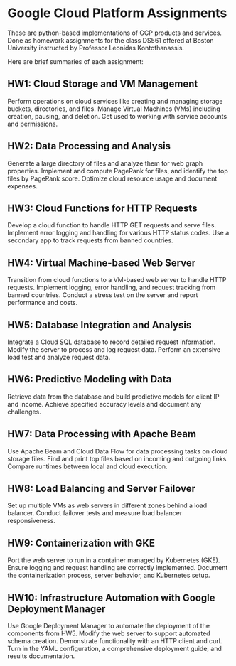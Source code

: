 
# Google Cloud Platform Assignments

These are python-based implementations of GCP products and services. Done as homework assignments for the class DS561 offered at Boston University instructed by Professor Leonidas Kontothanassis.

Here are brief summaries of each assignment:

## HW1: Cloud Storage and VM Management

Perform operations on cloud services like creating and managing storage buckets, directories, and files.
Manage Virtual Machines (VMs) including creation, pausing, and deletion.
Get used to working with service accounts and permissions.


## HW2: Data Processing and Analysis

Generate a large directory of files and analyze them for web graph properties.
Implement and compute PageRank for files, and identify the top files by PageRank score.
Optimize cloud resource usage and document expenses.

## HW3: Cloud Functions for HTTP Requests

Develop a cloud function to handle HTTP GET requests and serve files.
Implement error logging and handling for various HTTP status codes.
Use a secondary app to track requests from banned countries.


## HW4: Virtual Machine-based Web Server

Transition from cloud functions to a VM-based web server to handle HTTP requests.
Implement logging, error handling, and request tracking from banned countries.
Conduct a stress test on the server and report performance and costs.

## HW5: Database Integration and Analysis

Integrate a Cloud SQL database to record detailed request information.
Modify the server to process and log request data.
Perform an extensive load test and analyze request data.

## HW6: Predictive Modeling with Data

Retrieve data from the database and build predictive models for client IP and income.
Achieve specified accuracy levels and document any challenges.

## HW7: Data Processing with Apache Beam

Use Apache Beam and Cloud Data Flow for data processing tasks on cloud storage files.
Find and print top files based on incoming and outgoing links.
Compare runtimes between local and cloud execution.

## HW8: Load Balancing and Server Failover

Set up multiple VMs as web servers in different zones behind a load balancer.
Conduct failover tests and measure load balancer responsiveness.

## HW9: Containerization with GKE

Port the web server to run in a container managed by Kubernetes (GKE).
Ensure logging and request handling are correctly implemented.
Document the containerization process, server behavior, and Kubernetes setup.

## HW10: Infrastructure Automation with Google Deployment Manager

Use Google Deployment Manager to automate the deployment of the components from HW5.
Modify the web server to support automated schema creation.
Demonstrate functionality with an HTTP client and curl.
Turn in the YAML configuration, a comprehensive deployment guide, and results documentation.
